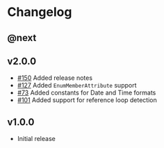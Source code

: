 # Changelog

## @next

## v2.0.0

- [#150](https://github.com/Marvin-Brouwer/FluentSerializer/issues/150) Added release notes
- [#127](https://github.com/Marvin-Brouwer/FluentSerializer/issues/127) Added `EnumMemberAttribute` support
- [#73](https://github.com/Marvin-Brouwer/FluentSerializer/issues/73) Added constants for Date and Time formats
- [#101](https://github.com/Marvin-Brouwer/FluentSerializer/issues/101) Added support for reference loop detection

## v1.0.0

- Initial release
